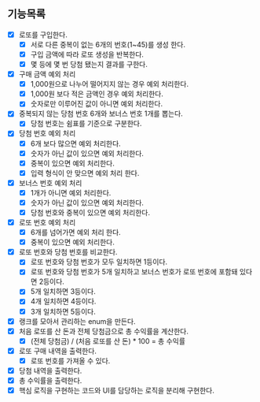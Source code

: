 ## 기능목록
- [x] 로또를 구입한다.
  - [x] 서로 다른 중복이 없는 6개의 번호(1~45)를 생성 한다.
  - [x] 구입 금액에 따라 로또 생성을 반복한다.
  - [x] 몇 등에 몇 번 당첨 됐는지 결과를 구한다.
-[x] 구매 금액 예외 처리
  - [x] 1,000원으로 나누어 떨어지지 않는 경우 예외 처리한다.
  - [x] 1,000원 보다 적은 금액인 경우 예외 처리한다. 
  - [x] 숫자로만 이루어진 값이 아니면 예외 처리한다.
- [x] 중복되지 않는 당첨 번호 6개와 보너스 번호 1개를 뽑는다.
  - [x] 당첨 번호는 쉼표를 기준으로 구분한다.
-[x] 당첨 번호 예외 처리
  - [x] 6개 보다 많으면 예외 처리한다.
  - [x] 숫자가 아닌 값이 있으면 예외 처리한다.
  - [x] 중복이 있으면 예외 처리한다. 
  - [x] 입력 형식이 안 맞으면 예외 처리 한다.
-[x] 보너스 번호 예외 처리
  - [x] 1개가 아니면 예외 처리한다.
  - [x] 숫자가 아닌 값이 있으면 예외 처리한다.
  - [x] 당첨 번호와 중복이 있으면 예외 처리한다.
-[x] 로또 번호 예외 처리
  - [x] 6개를 넘어가면 예외 처리 한다.
  - [x] 중복이 있으면 예외 처리한다.
-[x] 로또 번호와 당첨 번호를 비교한다.
  - [x] 로또 번호와 당첨 번호가 모두 일치하면 1등이다.
  - [x] 로또 번호와 당첨 번호가 5개 일치하고 보너스 번호가 로또 번호에 포함돼 있다면 2등이다.
  - [x] 5개 일치하면 3등이다.
  - [x] 4개 일치하면 4등이다.
  - [x] 3개 일치하면 5등이다.
-[x] 랭크를 모아서 관리하는 enum을 만든다.
-[x] 처음 로또를 산 돈과 전체 당첨금으로 총 수익률을 계산한다.
  -[x] (전체 당첨금) / (처음 로또를 산 돈) * 100 = 총 수익률
- [x] 로또 구매 내역을 출력한다.
  - [x] 로또 번호를 가져올 수 있다.
- [x] 당첨 내역을 출력한다.
- [x] 총 수익률을 출력한다.
- [x] 핵심 로직을 구현하는 코드와 UI를 담당하는 로직을 분리해 구현한다.